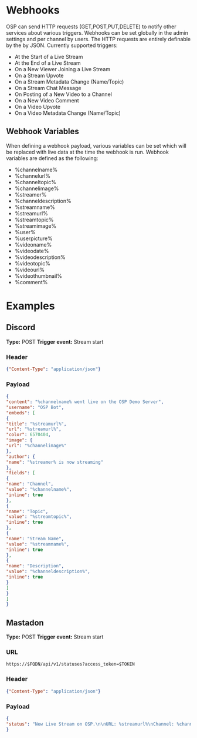 # Webhooks
OSP can send HTTP requests (GET,POST,PUT,DELETE) to notify other services about various triggers. Webhooks can be set globally in the admin settings and per channel by users. The HTTP requests are entirely definable by the by JSON.
Currently supported triggers:
- At the Start of a Live Stream
- At the End of a Live Stream
- On a New Viewer Joining a Live Stream
- On a Stream Upvote
- On a Stream Metadata Change (Name/Topic)
- On a Stream Chat Message
- On Posting of a New Video to a Channel
- On a New Video Comment
- On a Video Upvote
- On a Video Metadata Change (Name/Topic)
## Webhook Variables
When defining a webhook payload, various variables can be set which will be replaced with live data at the time the webhook is run. Webhook variables are defined as the following:
- %channelname%
- %channelurl%
- %channeltopic%
- %channelimage%
- %streamer%
- %channeldescription%
- %streamname%
- %streamurl%
- %streamtopic%
- %streamimage%
- %user%
- %userpicture%
- %videoname%
- %videodate%
- %videodescription%
- %videotopic%
- %videourl%
- %videothumbnail%
- %comment%
# Examples
## Discord
**Type:** POST
**Trigger event:** Stream start
### Header
```json
{"Content-Type": "application/json"}
```
### Payload
```json
{
"content": "%channelname% went live on the OSP Demo Server",
"username": "OSP Bot",
"embeds": [
{
"title": "%streamurl%",
"url": "%streamurl%",
"color": 6570404,
"image": {
"url": "%channelimage%"
},
"author": {
"name": "%streamer% is now streaming"
},
"fields": [
{
"name": "Channel",
"value": "%channelname%",
"inline": true
},
{
"name": "Topic",
"value": "%streamtopic%",
"inline": true
},
{
"name": "Stream Name",
"value": "%streamname%",
"inline": true
},
{
"name": "Description",
"value": "%channeldescription%",
"inline": true
}
]
}
]
}
```
## Mastadon
**Type:** POST
**Trigger event:** Stream start
### URL
```
https://$FQDN/api/v1/statuses?access_token=$TOKEN
```
### Header
```json
{"Content-Type": "application/json"}
```
### Payload
```json
{
"status": "New Live Stream on OSP.\n\nURL: %streamurl%\nChannel: %channelname%\nTopic: %streamtopic%\nDescription: %channeldescription%"
}
```